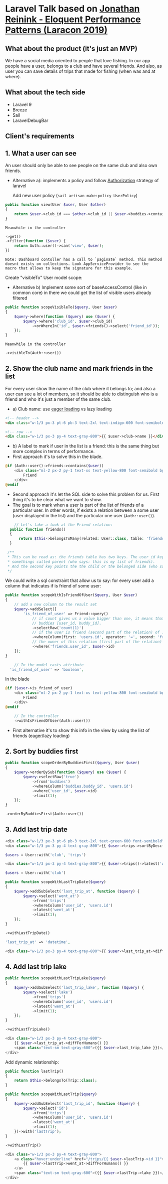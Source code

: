 # Laravel Talk based on [Jonathan Reinink - Eloquent Performance Patterns (Laracon 2019)](https://www.youtube.com/watch?v=IBUXXErAtuk&t=1020s)

## What about the product (it's just an MVP)

We have a social media oriented to people that love fishing. In our app people have a user, belongs to a club and have
several friends.
And also, as user you can save details of trips that made for fishing (when was and at where).

## What about the tech side

* Laravel 9
* Breeze
* Sail
* LaravelDebugBar

## Client's requirements

## 1. What a user can see

An user should only be able to see people on the same club and also own friends.

* Alternative a): implements a policy and
  follow [Authorization](https://laravel.com/docs/9.x/authorization#main-content) strategy of laravel

  Add new user policy (`sail artisan make:policy UserPolicy`)

```php
public function view(User $user, User $other)
{
    return $user->club_id === $other->club_id || $user->buddies->contains($other);
}
```

    Meanwhile in the controller

```php
->get()
->filter(function ($user) {
    return Auth::user()->can('view', $user);
})
```

    Note: Dashboard contoller has a call to `paginate` method. This method doesnt exists on collections. Look AppServiceProvider to see the 
    macro that allows to keep the signature for this example.

Create "visibleTo" User model scope:

* Alternative b) Implement some sort of baseAccessControl (like in common core) in there we could get the list of
  visible users already filtered

```php
public function scopeVisibleTo($query, User $user)
{
    $query->where(function ($query) use ($user) {
        $query->where('club_id', $user->club_id)
            ->orWhereIn('id', $user->friends()->select('friend_id'));
    });
}
```

    Meanwhile in the controller

```php
->visibleTo(Auth::user())
```

## 2. Show the club name and mark friends in the list

For every user show the name of the club where it belongs to; and also a user can see a lot of members, so it should be
able to
distinguish who is a friend and who it's just a member of the same club.

* a) Club name: use [eager loading](https://laravel.com/docs/9.x/eloquent-relationships#eager-loading) vs lazy loading

```html
<!-- header -->
<div class="w-1/3 px-3 pt-6 pb-3 text-2xl text-indigo-600 font-semibold">Club</div>

<!-- row -->
<div class="w-1/3 px-3 py-4 text-gray-800">{{ $user->club->name }}</div>

```

* b) A label to mark if user in the list is a friend: this is the same thing but more complex in terms of performance.
* First approach it's to solve this in the blade.

```php
@if (Auth::user()->friends->contains($user))
    <div class="ml-2 px-2 py-1 text-xs text-yellow-800 font-semibold bg-yellow-500 rounded-full">
        Friend
    </div>
@endif
```

* Second approach it's let the SQL side to solve this problem for us. First thing it's to be clear what we want to show.
* The goal is to mark when a user is part of the list of friends of a particular user.
  In other words, if exists a relation between a some user (user displayed in the list) and the particular one
  user (`Auth::user()`).
  

```php
    // Let's take a look at the Friend relation:
  public function friends()
  {
      return $this->belongsToMany(related: User::class, table: 'friends', foreignPivotKey: 'user_id', relatedPivotKey: 'friend_id')->withTimestamps();
  }

 /**
 * This can be read as: the friends table has two keys. The user_id key points to the owner of the relation,
 * somethings called parent (who says: this is my list of friends). 
 * And the second key points the the child or the belonged side (who says I am part of the list that belongs to who is identified by the first key)
 */

```

We could write a sql constraint that allow us to say: for every user add a column that indicates if is friend of some user:

```php
public function scopeWithIsFriendOfUser($query, User $user)
{
    // add a new column to the result set 
    $query->addSelect([
        'is_friend_of_user' => Friend::query()
            // if count gives us a value bigger than one, it means that that particular row (aka user) is friend of the user (parameter)
            // buddies [user_id, buddy_id].
            ->selectRaw('count(1)')
            // if the user is friend (second part of the relation) of ...
            ->whereColumn(first: 'users.id', operator: '=', second: 'friends.friend_id')
            // the owner of this relation (first part of the relation)
            ->where('friends.user_id', $user->id)
    ]);
}
```

```php
    // In the model casts attribute
  'is_friend_of_user' => 'boolean',
```


In the blade
```php
@if ($user->is_friend_of_user)
    <div class="ml-2 px-2 py-1 text-xs text-yellow-800 font-semibold bg-yellow-500 rounded-full">
        Friend
    </div>
@endif

```


```php
    // In the controller
    ->withIsFriendOfUser(Auth::user())
```

* First alternative it's to show this info in the view by using the list of friends (eager/lazy loading)

## 2. Sort by buddies first

```php
public function scopeOrderByBuddiesFirst($query, User $user)
{
    $query->orderBySub(function ($query) use ($user) {
        $query->selectRaw('true')
            ->from('buddies')
            ->whereColumn('buddies.buddy_id', 'users.id')
            ->where('user_id', $user->id)
            ->limit(1);
    });
}
```

```php
->orderByBuddiesFirst(Auth::user())
```

## 3. Add last trip date

```php
<div class="w-1/3 px-3 pt-6 pb-3 text-2xl text-green-600 font-semibold">Last Trip</div>
<div class="w-1/3 px-3 py-4 text-gray-800">{{ $user->trips->sortByDesc('went_at')->first()->went_at->diffForHumans() }}</div>
```

```php
$users = User::with('club', 'trips')
```

```php
<div class="w-1/3 px-3 py-4 text-gray-800">{{ $user->trips()->latest('went_at')->first()->went_at->diffForHumans() }}</div>
```

```php
$users = User::with('club')
```

```php
public function scopeWithLastTripDate($query)
{
    $query->addSubSelect('last_trip_at', function ($query) {
        $query->select('went_at')
            ->from('trips')
            ->whereColumn('user_id', 'users.id')
            ->latest('went_at')
            ->limit(1);
    });
}
```

```php
->withLastTripDate()
```

```php
'last_trip_at' => 'datetime',
```

```php
<div class="w-1/3 px-3 py-4 text-gray-800">{{ $user->last_trip_at->diffForHumans() }}</div>
```

## 4. Add last trip lake

```php
public function scopeWithLastTripLake($query)
{
    $query->addSubSelect('last_trip_lake', function ($query) {
        $query->select('lake')
            ->from('trips')
            ->whereColumn('user_id', 'users.id')
            ->latest('went_at')
            ->limit(1);
    });
}
```

```php
->withLastTripLake()
```

```php
<div class="w-1/3 px-3 py-4 text-gray-800">
    {{ $user->last_trip_at->diffForHumans() }}
    <span class="text-sm text-gray-600">({{ $user->last_trip_lake }})</span>
</div>
```

Add dynamic relationship:

```php
public function lastTrip()
{
    return $this->belongsTo(Trip::class);
}

public function scopeWithLastTrip($query)
{
    $query->addSubSelect('last_trip_id', function ($query) {
        $query->select('id')
            ->from('trips')
            ->whereColumn('user_id', 'users.id')
            ->latest('went_at')
            ->limit(1);
    })->with('lastTrip');
}
```

```php
->withLastTrip()
```

```php
<div class="w-1/3 px-3 py-4 text-gray-800">
    <a class="hover:underline" href="/trips/{{ $user->lastTrip->id }}">
        {{ $user->lastTrip->went_at->diffForHumans() }}
    </a>
    <span class="text-sm text-gray-600">({{ $user->lastTrip->lake }})</span>
</div>
```
